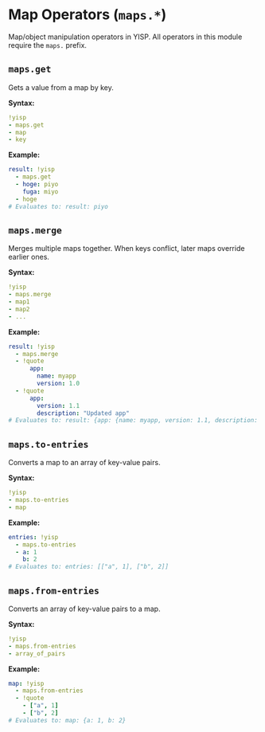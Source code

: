 # Map Operators (`maps.*`)

Map/object manipulation operators in YISP. All operators in this module require the `maps.` prefix.

## `maps.get`

Gets a value from a map by key.

**Syntax:**
```yaml
!yisp
- maps.get
- map
- key
```

**Example:**
```yaml
result: !yisp
  - maps.get
  - hoge: piyo
    fuga: miyo
  - hoge
# Evaluates to: result: piyo
```

## `maps.merge`

Merges multiple maps together. When keys conflict, later maps override earlier ones.

**Syntax:**
```yaml
!yisp
- maps.merge
- map1
- map2
- ...
```

**Example:**
```yaml
result: !yisp
  - maps.merge
  - !quote
      app:
        name: myapp
        version: 1.0
  - !quote
      app:
        version: 1.1
        description: "Updated app"
# Evaluates to: result: {app: {name: myapp, version: 1.1, description: "Updated app"}}
```

## `maps.to-entries`

Converts a map to an array of key-value pairs.

**Syntax:**
```yaml
!yisp
- maps.to-entries
- map
```

**Example:**
```yaml
entries: !yisp
  - maps.to-entries
  - a: 1
    b: 2
# Evaluates to: entries: [["a", 1], ["b", 2]]
```

## `maps.from-entries`

Converts an array of key-value pairs to a map.

**Syntax:**
```yaml
!yisp
- maps.from-entries
- array_of_pairs
```

**Example:**
```yaml
map: !yisp
  - maps.from-entries
  - !quote
    - ["a", 1]
    - ["b", 2]
# Evaluates to: map: {a: 1, b: 2}
```

